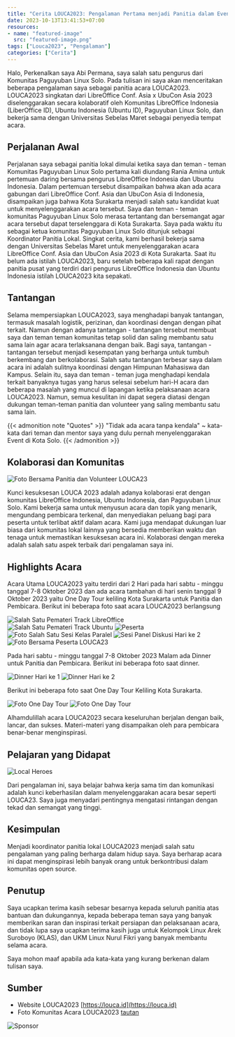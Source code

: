```yaml
---
title: "Cerita LOUCA2023: Pengalaman Pertama menjadi Panitia dalam Event Open Source tingkat Asia"
date: 2023-10-13T13:41:53+07:00
resources:
- name: "featured-image"
  src: "featured-image.png"
tags: ["Louca2023", "Pengalaman"]
categories: ["Cerita"]
---
```


Halo, Perkenalkan saya Abi Permana, saya salah satu pengurus dari Komunitas Paguyuban Linux Solo. Pada tulisan ini saya akan menceritakan beberapa pengalaman saya sebagai panitia acara LOUCA2023. LOUCA2023 singkatan dari LibreOffice Conf. Asia x UbuCon Asia 2023 diselenggarakan secara kolaboratif oleh Komunitas LibreOffice Indonesia (LiberOffice ID), Ubuntu Indonesia (Ubuntu ID), Paguyuban Linux Solo, dan bekerja sama dengan Universitas Sebelas Maret sebagai penyedia tempat acara.

## Perjalanan Awal
Perjalanan saya sebagai panitia lokal dimulai ketika saya dan teman - teman Komunitas Paguyuban Linux Solo pertama kali diundang Rania Amina untuk pertemuan daring bersama pengurus LibreOffice Indonesia dan Ubuntu Indonesia. Dalam pertemuan tersebut disampaikan bahwa akan ada acara gabungan dari LibreOffice Conf. Asia dan UbuCon Asia di Indonesia, disampaikan juga bahwa Kota Surakarta menjadi salah satu kandidat kuat untuk menyelenggarakan acara tersebut. Saya dan teman - teman komunitas Paguyuban Linux Solo merasa tertantang dan bersemangat agar acara tersebut dapat terselenggara di Kota Surakarta. Saya pada waktu itu sebagai ketua komunitas Paguyuban Linux Solo ditunjuk sebagai Koordinator Panitia Lokal. Singkat cerita, kami berhasil bekerja sama dengan Universitas Sebelas Maret untuk menyelenggarakan acara LibreOffice Conf. Asia dan UbuCon Asia 2023 di Kota Surakarta. Saat itu belum ada istilah LOUCA2023, baru setelah beberapa kali rapat dengan panitia pusat yang terdiri dari pengurus LibreOffice Indonesia dan Ubuntu Indonesia istilah LOUCA2023 kita sepakati.

## Tantangan

Selama mempersiapkan LOUCA2023, saya menghadapi banyak tantangan, termasuk masalah logistik, perizinan, dan koordinasi dengan dengan pihat terkait. Namun dengan adanya tantangan - tantangan tersebut membuat saya dan teman teman komunitas tetap solid dan saling membantu satu sama lain agar acara terlaksanana dengan baik. Bagi saya, tantangan - tantangan tersebut menjadi kesempatan yang berharga untuk tumbuh berkembang dan berkolaborasi. Salah satu tantangan terbesar saya dalam acara ini adalah sulitnya koordinasi dengan Himpunan Mahasiswa dan Kampus. Selain itu, saya dan teman - teman juga menghadapi kendala terkait banyaknya tugas yang harus selesai sebelum hari-H acara dan beberapa masalah yang muncul di lapangan ketika pelaksanaan acara LOUCA2023. Namun, semua kesulitan ini dapat segera diatasi dengan dukungan teman-teman panitia dan volunteer yang saling membantu satu sama lain.

{{< admonition note "Quotes" >}}
"Tidak ada acara tanpa kendala" ~ kata-kata dari teman dan mentor saya yang dulu pernah menyelenggarakan Event di Kota Solo.
{{< /admonition >}}

## Kolaborasi dan Komunitas

![Foto Bersama Panitia dan Volunteer LOUCA23](komunitas.webp "Foto Bersama Panitia dan Volunteer LOUCA23")

Kunci kesuksesan LOUCA 2023 adalah adanya kolaborasi erat dengan komunitas LibreOffice Indonesia, Ubuntu Indonesia, dan Paguyuban Linux Solo. Kami bekerja sama untuk menyusun acara dan topik yang menarik, mengundang pembicara terkenal, dan menyediakan peluang bagi para peserta untuk terlibat aktif dalam acara. Kami juga mendapat dukungan luar biasa dari komunitas lokal lainnya yang bersedia memberikan waktu dan tenaga untuk memastikan kesuksesan acara ini. Kolaborasi dengan mereka adalah salah satu aspek terbaik dari pengalaman saya ini.


## Highlights Acara
Acara Utama LOUCA2023 yaitu terdiri dari 2 Hari pada hari sabtu - minggu tanggal 7-8 Oktober 2023 dan ada acara tambahan di hari senin tanggal 9 Oktober 2023 yaitu One Day Tour keliling Kota Surakarta untuk Panitia dan Pembicara. Berikut ini beberapa foto saat acara LOUCA2023 berlangsung

![Salah Satu Pemateri Track LibreOffice](track-libreoffice.webp "Salah Satu Pemateri Track LibreOffice")
![Salah Satu Pemateri Track Ubuntu](track-ubuntu.webp "Salah Satu Pemateri Track Ubuntu")
![Peserta](peserta.webp "Peserta")
![Foto Salah Satu Sesi Kelas Paralel](kelas-paralel.webp "Foto Salah Satu Sesi Kelas Paralel")
![Sesi Panel Diskusi Hari ke 2](sesi-panel-diskusi.webp "Sesi Panel Diskusi Hari ke 2")
![Foto Bersama Peserta LOUCA23](foto-bersama.webp "Foto Bersama Peserta LOUCA23")


Pada hari sabtu - minggu tanggal 7-8 Oktober 2023 Malam ada Dinner untuk Panitia dan Pembicara. Berikut ini beberapa foto saat dinner.

![Dinner Hari ke 1](dinner-hari-1.webp "Dinner Hari ke 1")
![Dinner Hari ke 2](dinner-hari-2.webp "Dinner Hari ke 2")

Berikut ini beberapa foto saat One Day Tour Keliling Kota Surakarta.

![Foto One Day Tour](one-day-tour-2.webp "Foto One Day Tour")
![Foto One Day Tour](one-day-tour.webp "Foto One Day Tour")


Alhamdulillah acara LOUCA2023 secara keseluruhan berjalan dengan baik, lancar, dan sukses. Materi-materi yang disampaikan oleh para pembicara benar-benar menginspirasi.

## Pelajaran yang Didapat
![Local Heroes](local-heroes.webp "Local Heroes")

Dari pengalaman ini, saya belajar bahwa kerja sama tim dan komunikasi adalah kunci keberhasilan dalam menyelenggarakan acara besar seperti LOUCA23. Saya juga menyadari pentingnya mengatasi rintangan dengan tekad dan semangat yang tinggi.

## Kesimpulan
Menjadi koordinator panitia lokal LOUCA2023 menjadi salah satu pengalaman yang paling berharga dalam hidup saya. Saya berharap acara ini dapat menginspirasi lebih banyak orang untuk berkontribusi dalam komunitas open source. 

## Penutup
Saya ucapkan terima kasih sebesar besarnya kepada seluruh panitia atas bantuan dan dukungannya, kepada beberapa teman saya yang banyak memberikan saran dan inspirasi terkait persiapan dan pelaksanaan acara, dan tidak lupa saya ucapkan terima kasih juga untuk Kelompok Linux Arek Suroboyo (KLAS), dan UKM Linux Nurul Fikri yang banyak membantu selama acara.

Saya mohon maaf apabila ada kata-kata yang kurang berkenan dalam tulisan saya.

## Sumber
* Website LOUCA2023 [https://louca.id](https://louca.id)
* Foto Komunitas Acara LOUCA2023 [tautan](https://photos.app.goo.gl/ctS9jJQRmyaEyiS36)

![Sponsor](sponsor.png "Sponsor")

